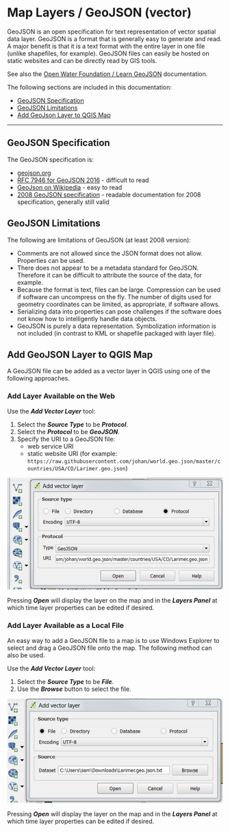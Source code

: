 # Map Layers / GeoJSON (vector) #

GeoJSON is an open specification for text representation of vector spatial data layer.
GeoJSON is a format that is generally easy to generate and read.
A major benefit is that it is a text format with the entire layer in one file (unlike shapefiles, for example).
GeoJSON files can easily be hosted on static websites and can be directly read by GIS tools.

See also the [Open Water Foundation / Learn GeoJSON](http://learn.openwaterfoundation.org/owf-learn-geojson/) documentation.

The following sections are included in this documentation:

* [GeoJSON Specification](#geojson-specification)
* [GeoJSON Limitations](#geojson-limitations)
* [Add GeoJson Layer to QGIS Map](#add-geojson-layer-to-qgis-map)

--------------

## GeoJSON Specification

The GeoJSON specification is:

* [geojson.org](http://geojson.org/)
* [RFC 7946 for GeoJSON 2016](https://tools.ietf.org/html/rfc7946) - difficult to read
* [GeoJson on Wikipedia](https://en.wikipedia.org/wiki/GeoJSON) - easy to read
* [2008 GeoJSON specification](http://geojson.org/geojson-spec.html) - readable documentation for 2008 specification, generally still valid

## GeoJSON Limitations ##

The following are limitations of GeoJSON (at least 2008 version):

* Comments are not allowed since the JSON format does not allow.  Properties can be used.
* There does not appear to be a metadata standard for GeoJSON.
Therefore it can be difficult to attribute the source of the data, for example.
* Because the format is text, files can be large.  Compression can be used if software can uncompress on the fly.
The number of digits used for geometry coordinates can be limited, as appropriate, if software allows.
* Serializing data into properties can pose challenges if the software does not know how to intelligently handle data objects.
* GeoJSON is purely a data representation.
Symbolization information is not included (in contrast to KML or shapefile packaged with layer file).

## Add GeoJSON Layer to QGIS Map ##

A GeoJSON file can be added as a vector layer in QGIS using one of the following approaches.

### Add Layer Available on the Web ###

Use the ***Add Vector Layer*** tool:

1. Select the ***Source Type*** to be ***Protocol***.
2. Select the ***Protocol*** to be ***GeoJSON***.
3. Specify the URI to a GeoJSON file:
	* web service URI
	* static website URI (for example: `https://raw.githubusercontent.com/johan/world.geo.json/master/countries/USA/CO/Larimer.geo.json`)

![Add GeoJSON](vector-geojson-images/add-geojson-uri.png)

Pressing ***Open*** will display the layer on the map and in the ***Layers Panel*** at which time layer properties can be edited if desired.

### Add Layer Available as a Local File ###

An easy way to add a GeoJSON file to a map is to use Windows Explorer to select and drag a GeoJSON file onto the map.
The following method can also be used.

Use the ***Add Vector Layer*** tool:

1. Select the ***Source Type*** to be ***File***.
3. Use the ***Browse*** button to select the file.

![Add GeoJSON](vector-geojson-images/add-geojson-file.png)

Pressing ***Open*** will display the layer on the map and in the ***Layers Panel*** at which time layer properties can be edited if desired.
